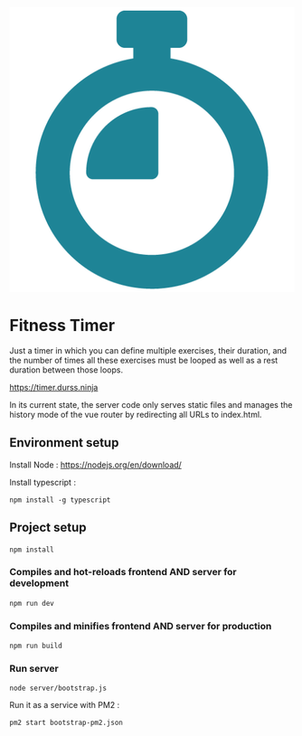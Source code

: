 ![Icon](https://github.com/Durss/fitness-timer/blob/master/public/favicon.png)
# Fitness Timer

Just a timer in which you can define multiple exercises, their duration, and the number of times all these exercises must be looped as well as a rest duration between those loops.

https://timer.durss.ninja

In its current state, the server code only serves static files and manages the history mode of the vue router by redirecting all URLs to index.html.

## Environment setup
Install Node :
https://nodejs.org/en/download/

Install typescript :
```
npm install -g typescript
```


## Project setup
```
npm install
```

### Compiles and hot-reloads frontend AND server for development
```
npm run dev
```

### Compiles and minifies frontend AND server for production
```
npm run build
```

### Run server
```
node server/bootstrap.js
```
Run it as a service with PM2 :
```
pm2 start bootstrap-pm2.json
```
